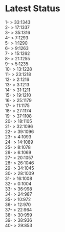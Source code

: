 # Latest Status


1- > 33:1343<br />
2- > 17:1337<br />
3- > 35:1316<br />
4- > 7:1293<br />
5- > 1:1290<br />
6- > 9:1263<br />
7- > 15:1262<br />
8- > 21:1255<br />
9- > 5:1235<br />
10- > 13:1228<br />
11- > 23:1218<br />
12- > 2:1216<br />
13- > 3:1213<br />
14- > 31:1211<br />
15- > 19:1210<br />
16- > 25:1179<br />
17- > 11:1175<br />
18- > 27:1174<br />
19- > 37:1108<br />
20- > 18:1105<br />
21- > 32:1096<br />
22- > 39:1096<br />
23- > 4:1093<br />
24- > 14:1089<br />
25- > 8:1078<br />
26- > 6:1069<br />
27- > 20:1057<br />
28- > 26:1046<br />
29- > 34:1045<br />
30- > 28:1009<br />
31- > 16:1008<br />
32- > 0:1004<br />
33- > 36:998<br />
34- > 24:987<br />
35- > 10:972<br />
36- > 12:970<br />
37- > 22:964<br />
38- > 30:959<br />
39- > 38:936<br />
40- > 29:853<br />
